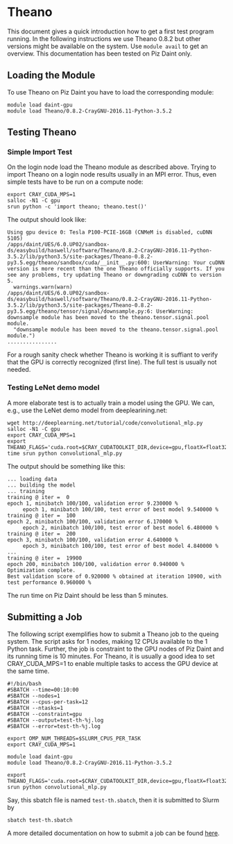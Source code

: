 # Theano

This document gives a quick introduction how to get a first test program
running. In the following instructions we use Theano 0.8.2 but other versions
might be available on the system. Use `module avail` to get an overview. This
documentation has been tested on Piz Daint only.

## Loading the Module

To use Theano on Piz Daint you have to load the corresponding module:

```
module load daint-gpu
module load Theano/0.8.2-CrayGNU-2016.11-Python-3.5.2
```

## Testing Theano

### Simple Import Test

On the login node load the Theano module as described above. Trying to import
Theano on a login node results usually in an MPI error. Thus, even simple tests
have to be run on a compute node:

```
export CRAY_CUDA_MPS=1
salloc -N1 -C gpu
srun python -c 'import theano; theano.test()'
```

The output should look like:

```
Using gpu device 0: Tesla P100-PCIE-16GB (CNMeM is disabled, cuDNN 5105)
/apps/daint/UES/6.0.UP02/sandbox-ds/easybuild/haswell/software/Theano/0.8.2-CrayGNU-2016.11-Python-3.5.2/lib/python3.5/site-packages/Theano-0.8.2-py3.5.egg/theano/sandbox/cuda/__init__.py:600: UserWarning: Your cuDNN version is more recent than the one Theano officially supports. If you see any problems, try updating Theano or downgrading cuDNN to version 5.
  warnings.warn(warn)
/apps/daint/UES/6.0.UP02/sandbox-ds/easybuild/haswell/software/Theano/0.8.2-CrayGNU-2016.11-Python-3.5.2/lib/python3.5/site-packages/Theano-0.8.2-py3.5.egg/theano/tensor/signal/downsample.py:6: UserWarning: downsample module has been moved to the theano.tensor.signal.pool module.
  "downsample module has been moved to the theano.tensor.signal.pool module.")
................
```

For a rough sanity check whether Theano is working it is suffiant to verify that
the GPU is correctly recognized (first line). The full test is usually not
needed.

### Testing LeNet demo model

A more elaborate test is to actually train a model using the GPU. We can, e.g.,
use the LeNet demo model from deeplearining.net:

```
wget http://deeplearning.net/tutorial/code/convolutional_mlp.py
salloc -N1 -C gpu
export CRAY_CUDA_MPS=1
export THEANO_FLAGS='cuda.root=$CRAY_CUDATOOLKIT_DIR,device=gpu,floatX=float32'
time srun python convolutional_mlp.py
```

The output should be something like this:

```
... loading data
... building the model
... training
training @ iter =  0
epoch 1, minibatch 100/100, validation error 9.230000 %
     epoch 1, minibatch 100/100, test error of best model 9.540000 %
training @ iter =  100
epoch 2, minibatch 100/100, validation error 6.170000 %
     epoch 2, minibatch 100/100, test error of best model 6.480000 %
training @ iter =  200
epoch 3, minibatch 100/100, validation error 4.640000 %
     epoch 3, minibatch 100/100, test error of best model 4.840000 %
...
training @ iter =  19900
epoch 200, minibatch 100/100, validation error 0.940000 %
Optimization complete.
Best validation score of 0.920000 % obtained at iteration 10900, with test performance 0.960000 %
```

The run time on Piz Daint should be less than 5 minutes.

## Submitting a Job

The following script exemplifies how to submit a Theano job to the queing
system. The script asks for 1 nodes, making 12 CPUs available to the 1 Python
task. Further, the job is constraint to the GPU nodes of Piz Daint and its
running time is 10 minutes. For Theano, it is usually a good idea to set
CRAY_CUDA_MPS=1 to enable multiple tasks to access the GPU device at the same
time.

```
#!/bin/bash
#SBATCH --time=00:10:00
#SBATCH --nodes=1
#SBATCH --cpus-per-task=12
#SBATCH --ntasks=1
#SBATCH --constraint=gpu
#SBATCH --output=test-th-%j.log
#SBATCH --error=test-th-%j.log

export OMP_NUM_THREADS=$SLURM_CPUS_PER_TASK
export CRAY_CUDA_MPS=1

module load daint-gpu
module load Theano/0.8.2-CrayGNU-2016.11-Python-3.5.2

export THEANO_FLAGS='cuda.root=$CRAY_CUDATOOLKIT_DIR,device=gpu,floatX=float32'
srun python convolutional_mlp.py
```

Say, this sbatch file is named `test-th.sbatch`, then it is submitted to Slurm by

```
sbatch test-th.sbatch
```

A more detailed documentation on how to submit a job can be found
[here](/getting_started/running_jobs).
